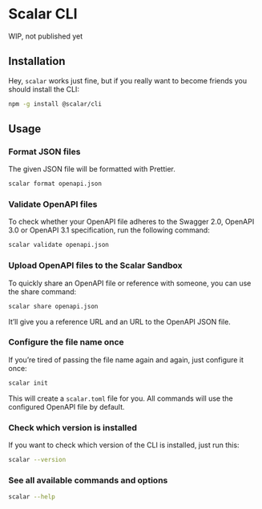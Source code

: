 # Scalar CLI

WIP, not published yet

## Installation

Hey, `scalar` works just fine, but if you really want to become friends you should install the CLI:

```bash
npm -g install @scalar/cli
```

## Usage

### Format JSON files

The given JSON file will be formatted with Prettier.

```bash
scalar format openapi.json
```

### Validate OpenAPI files

To check whether your OpenAPI file adheres to the Swagger 2.0, OpenAPI 3.0 or OpenAPI 3.1 specification, run the following command:

```bash
scalar validate openapi.json
```

### Upload OpenAPI files to the Scalar Sandbox

To quickly share an OpenAPI file or reference with someone, you can use the share command:

```bash
scalar share openapi.json
```

It’ll give you a reference URL and an URL to the OpenAPI JSON file.

### Configure the file name once

If you’re tired of passing the file name again and again, just configure it once:

```bash
scalar init
```

This will create a `scalar.toml` file for you. All commands will use the configured OpenAPI file by default.

### Check which version is installed

If you want to check which version of the CLI is installed, just run this:

```bash
scalar --version
```

### See all available commands and options

```bash
scalar --help
```